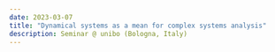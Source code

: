 ```yaml
---
date: 2023-03-07
title: "Dynamical systems as a mean for complex systems analysis"
description: Seminar @ unibo (Bologna, Italy)
---
```


